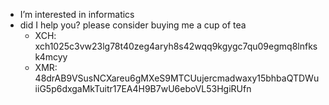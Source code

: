 - I’m interested in informatics
- did I help you? please consider buying me a cup of tea
  - XCH: xch1025c3vw23lg78t40zeg4aryh8s42wqq9kgygc7qu09egmq8lnfksk4mcyy
  - XMR: 48drAB9VSusNCXareu6gMXeS9MTCUujercmadwaxy15bhbaQTDWuiiG5p6dxgaMkTuitr17EA4H9B7wU6eboVL53HgiRUfn
